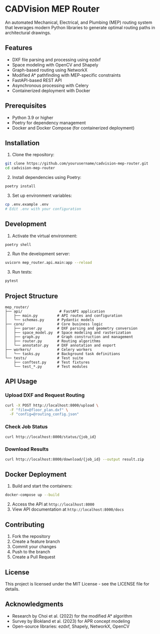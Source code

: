 # CADVision MEP Router

An automated Mechanical, Electrical, and Plumbing (MEP) routing system that leverages modern Python libraries to generate optimal routing paths in architectural drawings.

## Features

- DXF file parsing and processing using ezdxf
- Space modeling with OpenCV and Shapely
- Graph-based routing using NetworkX
- Modified A* pathfinding with MEP-specific constraints
- FastAPI-based REST API
- Asynchronous processing with Celery
- Containerized deployment with Docker

## Prerequisites

- Python 3.9 or higher
- Poetry for dependency management
- Docker and Docker Compose (for containerized deployment)

## Installation

1. Clone the repository:
```bash
git clone https://github.com/yourusername/cadvision-mep-router.git
cd cadvision-mep-router
```

2. Install dependencies using Poetry:
```bash
poetry install
```

3. Set up environment variables:
```bash
cp .env.example .env
# Edit .env with your configuration
```

## Development

1. Activate the virtual environment:
```bash
poetry shell
```

2. Run the development server:
```bash
uvicorn mep_router.api.main:app --reload
```

3. Run tests:
```bash
pytest
```

## Project Structure

```
mep_router/
├── api/                 # FastAPI application
│   ├── main.py         # API routes and configuration
│   └── schemas.py      # Pydantic models
├── core/               # Core business logic
│   ├── parser.py       # DXF parsing and geometry conversion
│   ├── space_model.py  # Space modeling and rasterization
│   ├── graph.py        # Graph construction and management
│   ├── router.py       # Routing algorithms
│   └── annotator.py    # DXF annotation and export
├── workers/            # Celery workers
│   └── tasks.py        # Background task definitions
└── tests/              # Test suite
    ├── conftest.py     # Test fixtures
    └── test_*.py       # Test modules
```

## API Usage

### Upload DXF and Request Routing

```bash
curl -X POST http://localhost:8000/upload \
  -F "file=@floor_plan.dxf" \
  -F "config=@routing_config.json"
```

### Check Job Status

```bash
curl http://localhost:8000/status/{job_id}
```

### Download Results

```bash
curl http://localhost:8000/download/{job_id} --output result.zip
```

## Docker Deployment

1. Build and start the containers:
```bash
docker-compose up --build
```

2. Access the API at `http://localhost:8000`
3. View API documentation at `http://localhost:8000/docs`

## Contributing

1. Fork the repository
2. Create a feature branch
3. Commit your changes
4. Push to the branch
5. Create a Pull Request

## License

This project is licensed under the MIT License - see the LICENSE file for details.

## Acknowledgments

- Research by Choi et al. (2022) for the modified A* algorithm
- Survey by Blokland et al. (2023) for APR concept modeling
- Open-source libraries: ezdxf, Shapely, NetworkX, OpenCV 